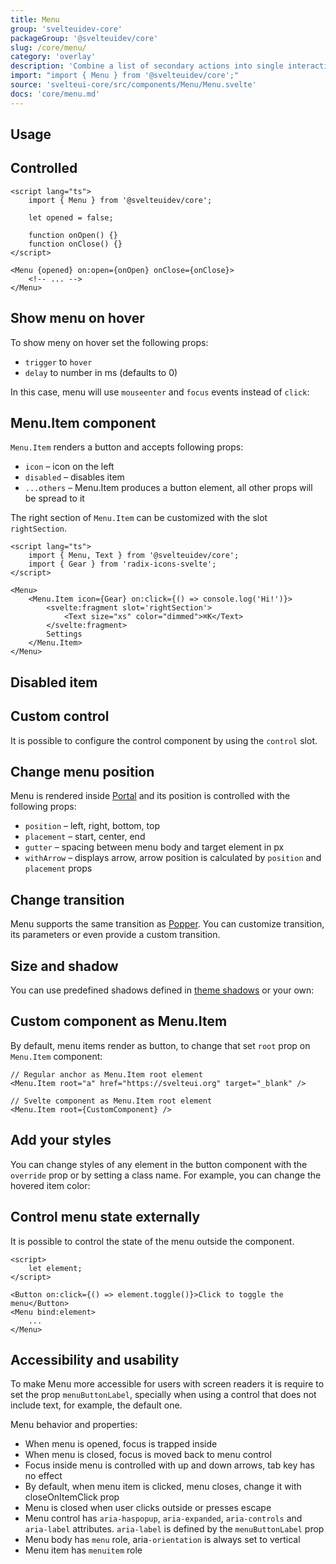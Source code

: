```yaml
---
title: Menu
group: 'svelteuidev-core'
packageGroup: '@svelteuidev/core'
slug: /core/menu/
category: 'overlay'
description: 'Combine a list of secondary actions into single interactive area'
import: "import { Menu } from '@svelteuidev/core';"
source: 'svelteui-core/src/components/Menu/Menu.svelte'
docs: 'core/menu.md'
---
```


<script>
	import { Demo, MenuDemos } from '@svelteuidev/demos';
  	import { Heading } from 'components';
</script>

<Heading />

## Usage

<Demo demo={MenuDemos.usage} />

## Controlled

```svelte
<script lang="ts">
	import { Menu } from '@svelteuidev/core';

    let opened = false;

    function onOpen() {}
    function onClose() {}
</script>

<Menu {opened} on:open={onOpen} onClose={onClose}>
    <!-- ... -->
</Menu>
```

## Show menu on hover

To show meny on hover set the following props:
- `trigger` to `hover`
- `delay` to number in ms (defaults to 0)

In this case, menu will use `mouseenter` and `focus` events instead of `click`:

<Demo demo={MenuDemos.hover} />

## Menu.Item component

`Menu.Item` renders a  button and accepts following props:

- `icon` – icon on the left
- `disabled` – disables item
- `...others` – Menu.Item produces a button element, all other props will be spread to it

The right section of `Menu.Item` can be customized with the slot `rightSection`.

```svelte
<script lang="ts">
	import { Menu, Text } from '@svelteuidev/core';
    import { Gear } from 'radix-icons-svelte';
</script>

<Menu>
    <Menu.Item icon={Gear} on:click={() => console.log('Hi!')}>
        <svelte:fragment slot='rightSection'>
            <Text size="xs" color="dimmed">⌘K</Text>
        </svelte:fragment>
        Settings
    </Menu.Item>
</Menu>
```

## Disabled item

<Demo demo={MenuDemos.disabled} />

## Custom control

It is possible to configure the control component by using the `control` slot.

<Demo demo={MenuDemos.control} />

## Change menu position

Menu is rendered inside [Portal](core/portal) and its position is controlled with the following props:

- `position` – left, right, bottom, top
- `placement` – start, center, end
- `gutter` – spacing between menu body and target element in px
- `withArrow` – displays arrow, arrow position is calculated by `position` and `placement` props

<Demo demo={MenuDemos.position} />

## Change transition

Menu supports the same transition as [Popper](core/popper). You can customize transition, its parameters or even provide a custom transition.

<Demo demo={MenuDemos.transition} />

## Size and shadow

You can use predefined shadows defined in [theme shadows](theming/default-theme#shadows) or your own:

<Demo demo={MenuDemos.size} />

## Custom component as Menu.Item

By default, menu items render as button, to change that set `root` prop on `Menu.Item` component:

```svelte
// Regular anchor as Menu.Item root element
<Menu.Item root="a" href="https://svelteui.org" target="_blank" />

// Svelte component as Menu.Item root element
<Menu.Item root={CustomComponent} />
```

<Demo demo={MenuDemos.custom} />

## Add your styles

You can change styles of any element in the button component with the `override` prop or by setting a class name. For example, you can change the hovered item color:

<Demo demo={MenuDemos.styles} />

## Control menu state externally

It is possible to control the state of the menu outside the component.

```svelte
<script>
    let element;
</script>

<Button on:click={() => element.toggle()}>Click to toggle the menu</Button>
<Menu bind:element>
    ...
</Menu>
```

## Accessibility and usability

To make Menu more accessible for users with screen readers it is require to set the prop `menuButtonLabel`, specially when using a control that does not include text, for example, the default one.

Menu behavior and properties:

- When menu is opened, focus is trapped inside
- When menu is closed, focus is moved back to menu control
- Focus inside menu is controlled with up and down arrows, tab key has no effect
- By default, when menu item is clicked, menu closes, change it with closeOnItemClick prop
- Menu is closed when user clicks outside or presses escape
- Menu control has `aria-haspopup`, `aria-expanded`, `aria-controls` and `aria-label` attributes. `aria-label` is defined by the `menuButtonLabel` prop
- Menu body has `menu` role, aria`-orientation` is always set to vertical
- Menu item has `menuitem` role
